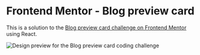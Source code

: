 # Frontend Mentor - Blog preview card

This is a solution to the [Blog preview card challenge on Frontend Mentor](https://www.frontendmentor.io/challenges/blog-preview-card-ckPaj01IcS) using React.

![Design preview for the Blog preview card coding challenge](./design/desktop-preview.jpg)

